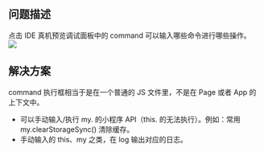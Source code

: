 ## 问题描述
点击 IDE 真机预览调试面板中的 command 可以输入哪些命令进行哪些操作。<br />![](https://gw.alipayobjects.com/zos/sptworksff_prod/b4bcd464-eb14-431c-9b16-25c79ea4f15d.png#align=left&display=inline&height=464&margin=%5Bobject%20Object%5D&originHeight=464&originWidth=324&status=done&style=none&width=324)

## 解决方案
command 执行框相当于是在一个普通的 JS 文件里，不是在 Page 或者 App 的上下文中。

- 可以手动输入/执行 my. 的小程序 API（this. 的无法执行）。例如：常用 my.clearStorageSync() 清除缓存。
- 手动输入的 this、my 之类，在 log 输出对应的日志。

 <br /> 
